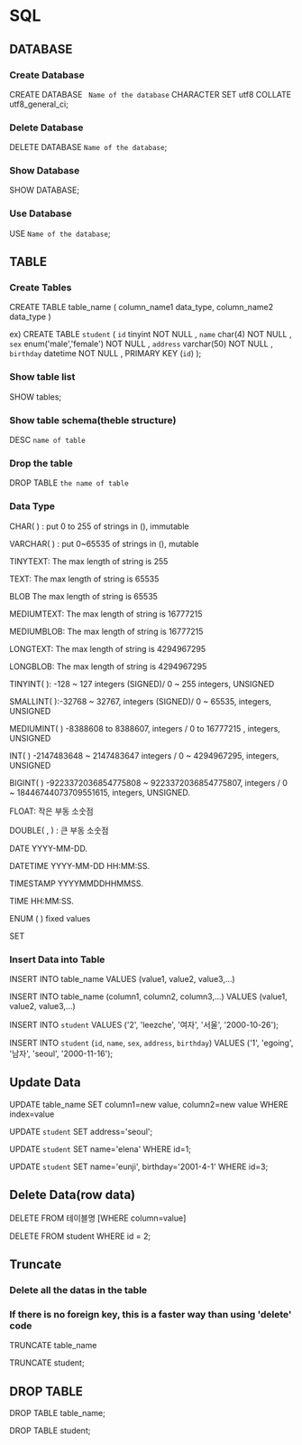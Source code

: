 # SQL

## DATABASE
### Create Database
CREATE DATABASE ` Name of the database` CHARACTER SET utf8 COLLATE utf8_general_ci;
### Delete Database
DELETE DATABASE ` Name of the database `;
### Show Database
SHOW DATABASE;
### Use Database
USE `Name of the database`;

## TABLE
### Create Tables
CREATE TABLE table_name (
    column_name1 data_type,
    column_name2 data_type
)

ex)
CREATE TABLE `student` (
    `id`  tinyint NOT NULL ,
    `name`  char(4) NOT NULL ,
    `sex`  enum('male','female') NOT NULL ,
    `address`  varchar(50) NOT NULL ,
    `birthday`  datetime NOT NULL ,
    PRIMARY KEY (`id`)
);
### Show table list
SHOW tables;
### Show table schema(theble structure)
DESC `name of table`
### Drop the table
DROP TABLE `the name of table`
### Data Type
CHAR( ) :	put 0 to 255 of strings in (), immutable 

VARCHAR( ) : put	0~65535 of strings in (), mutable

TINYTEXT: The max length of string is 255 

TEXT: The max length of string is	65535 

BLOB	The max length of string is 65535

MEDIUMTEXT:	The max length of string is 16777215 

MEDIUMBLOB:	The max length of string is 16777215 

LONGTEXT:	The max length of string is 4294967295 

LONGBLOB:	The max length of string is 4294967295 

TINYINT( ):	-128 ~ 127 integers (SIGNED)/
0 ~ 255 integers, UNSIGNED

SMALLINT( ):-32768 ~ 32767, integers (SIGNED)/
0 ~ 65535, integers, UNSIGNED

MEDIUMINT( )	-8388608 to 8388607, integers /
0 to 16777215 , integers, UNSIGNED

INT( )	-2147483648 ~ 2147483647 integers /
0 ~ 4294967295, integers, UNSIGNED

BIGINT( )	-9223372036854775808 ~ 9223372036854775807, integers /
0 ~ 18446744073709551615, integers, UNSIGNED.

FLOAT: 작은 부동 소숫점

DOUBLE( , ) : 큰 부동 소숫점

DATE	YYYY-MM-DD.

DATETIME	YYYY-MM-DD HH:MM:SS.

TIMESTAMP	YYYYMMDDHHMMSS.

TIME	HH:MM:SS.

ENUM ( )	fixed values

SET	 

### Insert Data into Table
INSERT INTO table_name VALUES (value1, value2, value3,...)

INSERT INTO table_name (column1, column2, column3,...) VALUES (value1, value2, value3,...)

INSERT INTO `student` VALUES ('2', 'leezche', '여자', '서울', '2000-10-26');

INSERT INTO `student` (`id`, `name`, `sex`, `address`, `birthday`) VALUES ('1', 'egoing', '남자', 'seoul', '2000-11-16');


## Update Data
UPDATE table_name SET column1=new value, column2=new value WHERE index=value

UPDATE `student` SET address='seoul';

UPDATE `student` SET name='elena' WHERE id=1;

UPDATE `student` SET name='eunji', birthday='2001-4-1' WHERE id=3;

## Delete Data(row data)
DELETE FROM 테이블명 [WHERE column=value]

DELETE FROM student WHERE id = 2;

## Truncate
### Delete all the datas in the table
### If there is no foreign key, this is a faster way than using 'delete' code
TRUNCATE table_name

TRUNCATE student;

## DROP TABLE

DROP TABLE table_name;

DROP TABLE student;
